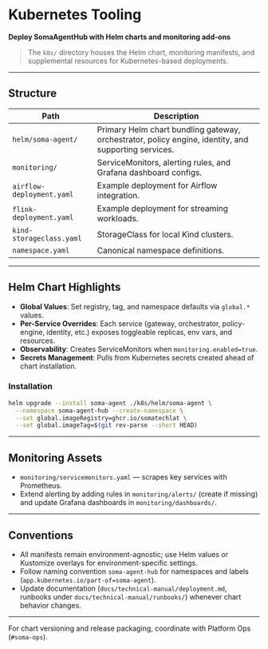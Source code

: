 # Kubernetes Tooling

**Deploy SomaAgentHub with Helm charts and monitoring add-ons**

> The `k8s/` directory houses the Helm chart, monitoring manifests, and supplemental resources for Kubernetes-based deployments.

---

## Structure

| Path | Description |
| --- | --- |
| `helm/soma-agent/` | Primary Helm chart bundling gateway, orchestrator, policy engine, identity, and supporting services. |
| `monitoring/` | ServiceMonitors, alerting rules, and Grafana dashboard configs. |
| `airflow-deployment.yaml` | Example deployment for Airflow integration. |
| `flink-deployment.yaml` | Example deployment for streaming workloads. |
| `kind-storageclass.yaml` | StorageClass for local Kind clusters. |
| `namespace.yaml` | Canonical namespace definitions. |

---

## Helm Chart Highlights

- **Global Values**: Set registry, tag, and namespace defaults via `global.*` values.
- **Per-Service Overrides**: Each service (gateway, orchestrator, policy-engine, identity, etc.) exposes toggleable replicas, env vars, and resources.
- **Observability**: Creates ServiceMonitors when `monitoring.enabled=true`.
- **Secrets Management**: Pulls from Kubernetes secrets created ahead of chart installation.

### Installation
```bash
helm upgrade --install soma-agent ./k8s/helm/soma-agent \
  --namespace soma-agent-hub --create-namespace \
  --set global.imageRegistry=ghcr.io/somatechlat \
  --set global.imageTag=$(git rev-parse --short HEAD)
```

---

## Monitoring Assets

- `monitoring/servicemonitors.yaml` — scrapes key services with Prometheus.
- Extend alerting by adding rules in `monitoring/alerts/` (create if missing) and update Grafana dashboards in `monitoring/dashboards/`.

---

## Conventions

- All manifests remain environment-agnostic; use Helm values or Kustomize overlays for environment-specific settings.
- Follow naming convention `soma-agent-hub` for namespaces and labels (`app.kubernetes.io/part-of=soma-agent`).
- Update documentation (`docs/technical-manual/deployment.md`, runbooks under `docs/technical-manual/runbooks/`) whenever chart behavior changes.

---

For chart versioning and release packaging, coordinate with Platform Ops (`#soma-ops`).
